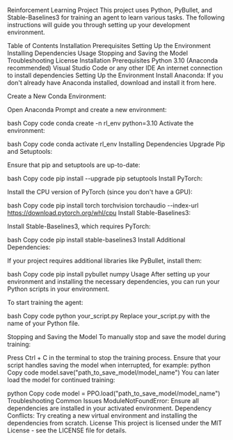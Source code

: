 Reinforcement Learning Project
This project uses Python, PyBullet, and Stable-Baselines3 for training an agent to learn various tasks. The following instructions will guide you through setting up your development environment.

Table of Contents
Installation
Prerequisites
Setting Up the Environment
Installing Dependencies
Usage
Stopping and Saving the Model
Troubleshooting
License
Installation
Prerequisites
Python 3.10 (Anaconda recommended)
Visual Studio Code or any other IDE
An internet connection to install dependencies
Setting Up the Environment
Install Anaconda:
If you don't already have Anaconda installed, download and install it from here.

Create a New Conda Environment:

Open Anaconda Prompt and create a new environment:

bash
Copy code
conda create -n rl_env python=3.10
Activate the environment:

bash
Copy code
conda activate rl_env
Installing Dependencies
Upgrade Pip and Setuptools:

Ensure that pip and setuptools are up-to-date:

bash
Copy code
pip install --upgrade pip setuptools
Install PyTorch:

Install the CPU version of PyTorch (since you don't have a GPU):

bash
Copy code
pip install torch torchvision torchaudio --index-url https://download.pytorch.org/whl/cpu
Install Stable-Baselines3:

Install Stable-Baselines3, which requires PyTorch:

bash
Copy code
pip install stable-baselines3
Install Additional Dependencies:

If your project requires additional libraries like PyBullet, install them:

bash
Copy code
pip install pybullet numpy
Usage
After setting up your environment and installing the necessary dependencies, you can run your Python scripts in your environment.

To start training the agent:

bash
Copy code
python your_script.py
Replace your_script.py with the name of your Python file.

Stopping and Saving the Model
To manually stop and save the model during training:

Press Ctrl + C in the terminal to stop the training process.
Ensure that your script handles saving the model when interrupted, for example:
python
Copy code
model.save("path_to_save_model/model_name")
You can later load the model for continued training:

python
Copy code
model = PPO.load("path_to_save_model/model_name")
Troubleshooting
Common Issues
ModuleNotFoundError: Ensure all dependencies are installed in your activated environment.
Dependency Conflicts: Try creating a new virtual environment and installing the dependencies from scratch.
License
This project is licensed under the MIT License - see the LICENSE file for details.

